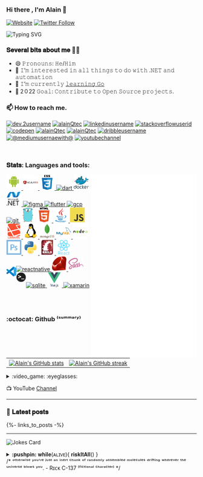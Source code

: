 <h3 align="Left">Hi there , I'm Alain 👋</h3>

[![Website](https://img.shields.io/website?down_color=lightgrey&down_message=Down&style=for-the-badge&up_color=Green&up_message=Up&url=https%3A%2F%2FalainQtec.com)](https://www.alainQtec.com)
[![Twitter Follow](https://img.shields.io/twitter/follow/alainQtec?color=1DA1F2&logo=twitter&label=Follow&style=for-the-badge)](https://www.twitter.com/intent/follow?original_referer=https%3A%2F%2Fgithub.com%2FalainQtec&screen_name=)
<p align="left"> 
<img alt="Typing SVG" src="https://readme-typing-svg.herokuapp.com?color=%234F8BD7&size=17&duration=4958&width=650&height=49&lines=Wubba+lubba+dub+dub!;I'm+a+self-driven+tech+savvy+dude+with+a+knack+for+Coding+%26+design.+;An+aspiring+programmer+%26+College+undergrad;I+Love+exploring+new+technologies+and+always+open+to+challenges.;...">
</p>
<h3>𝐒𝐞𝐯𝐞𝐫𝐚𝐥 𝐛𝐢𝐭𝐬 𝐚𝐛𝐨𝐮𝐭 𝐦𝐞 👨‍💻</h3>

- 😄 𝙿𝚛𝚘𝚗𝚘𝚞𝚗𝚜: 𝙷𝚎/𝙷𝚒𝚖
- 👀 𝙸’𝚖 𝚒𝚗𝚝𝚎𝚛𝚎𝚜𝚝𝚎𝚍 𝚒𝚗 𝚊𝚕𝚕 𝚝𝚑𝚒𝚗𝚐𝚜 𝚝𝚘 𝚍𝚘 𝚠𝚒𝚝𝚑 .𝙽𝙴𝚃 𝚊𝚗𝚍 𝚊𝚞𝚝𝚘𝚖𝚊𝚝𝚒𝚘𝚗
- 🌱 𝙸’𝚖 𝚌𝚞𝚛𝚛𝚎𝚗𝚝𝚕𝚢 [𝚕𝚎𝚊𝚛𝚗𝚒𝚗𝚐 𝙶𝚘](https://alainQtec.com/blog/learning-go-to-use-with-hugo-challenges-and-hacks)
- 🎯 2０22 𝙶𝚘𝚊𝚕: 𝙲𝚘𝚗𝚝𝚛𝚒𝚋𝚞𝚝𝚎 𝚝𝚘 𝙾𝚙𝚎𝚗 𝚂𝚘𝚞𝚛𝚌𝚎 𝚙𝚛𝚘𝚓𝚎𝚌𝚝𝚜.
<!-- - 💞️ I’m looking to collaborate .NET core bases tools and basically all repos pinned bellow. -->

<!-- - ☕ I’m currently working on [Machine learning](https://alainqtec.com/projects/machinelearning) and [web development](https://alainqtec.com/projects/webdesign) -->
<!-- - 📝 I regularly write articles on my <a href="https://alainqtec.com/blog/" title="𝚊𝚕𝚊𝚒𝚗𝚀𝚝𝚎𝚌.𝚌𝚘𝚖/𝚋𝚕𝚘𝚐  &̴   𝚌𝚢𝚋𝚛𝚝𝚛𝚡.𝚌𝚘𝚖">blogs</a> -->

<!-- ### Digital footprint

Few self-built live tools I(can) use everyday :
- Feedback/Chat platform : Namelss
- Url-shortener : Chootu(I Shall build mine.)
- Kanban task tracking board: Kanbang -->
<!--
[<img src="https://spotifynowplaying-mu.vercel.app" alt="alainQtec Spotify" width="350" />](https://open.spotify.com/user/tterywbii7eqpgndb93tjatja)
 -->

### 📫 How to reach me.

<p align="left">
<a href="https://dev.to/alainQtec" target="blank"><img align="center" src="https://github.com/AlainQtec/AlainQtec/blob/main/Images/dev-dot-to.svg" alt="dev.2username" height="30" width="40" /></a>
<a href="https://twitter.com/alainQtec" target="blank"><img align="center" src="https://github.com/AlainQtec/AlainQtec/blob/main/Images/twitter.svg" alt="alainQtec" height="30" width="40" /></a>
<a href="https://linkedin.com/in/alainQtec" target="blank"><img align="center" src="https://github.com/AlainQtec/AlainQtec/blob/main/Images/linkedin.svg" alt="linkedinusername" height="30" width="40" /></a>
<a href="https://stackoverflow.com/c/zautomakerz" target="blank"><img align="center" src="https://cdn.jsdelivr.net/npm/simple-icons@3.0.1/icons/stackoverflow.svg" alt="stackoverflowuserid" height="30" width="40" /></a>
<a href="https://codepen.io/alainqtec" target="blank"><img align="center" src="https://github.com/alainQtec/AlainQtec/blob/main/Images/Codepen.io.png" alt="codepen" height="35" width="35" /></a>
<a href="https://fb.com/alainQtec" target="blank"><img align="center" src="https://github.com/AlainQtec/AlainQtec/blob/main/Images/facebook.svg" alt="alainQtec" height="35" width="35" /></a>
<a href="https://instagram.com/alainQtec" target="blank"><img align="center" src="https://github.com/AlainQtec/AlainQtec/blob/main/Images/instagram.svg" alt="alainQtec" height="35" width="35" /></a>
<a href="https://dribbble.com/alainQtec" target="blank"><img align="center" src="https://github.com/AlainQtec/AlainQtec/blob/main/Images/dribbble.svg" alt="dribbleusername" height="30" width="40" /></a>
<a href="https://medium.com/@alainQtec" target="blank"><img align="center" src="https://github.com/AlainQtec/AlainQtec/blob/main/Images/medium.svg" alt="@mediumusernaewith@" height="30" width="40" /></a>
<a href="https://www.youtube.com/channel/UCDVYFgx4pJekehwMUuXOyNA/about" target="blank"><img align="center" src="https://github.com/AlainQtec/AlainQtec/blob/main/Images/youtube.svg" alt="youtubechannel" height="35" width="40" /></a>
</p>
<br />

### 𝐒𝐭𝐚𝐭𝐬: Languages and tools:

<!-- markdownlint-disable MD033 -->
<a href="https://github.com/alainQtec">
 <img src="https://raw.githubusercontent.com/alainQtec/GitStats/actions_branch/generated_images/languagesDarkMode.svg#gh-dark-mode-only" width="280" align="right" alt="Languages"/>
 <img src="https://raw.githubusercontent.com/alainQtec/GitStats/actions_branch/generated_images/overviewDarkMode.svg#gh-dark-mode-only" width="280" align="right" alt="Overview Alain Gitstats"/>
</a>
<!-- markdownlint-enable MD033 -->

<img align="left" alt="Visual Studio Code" width="26px" src="https://raw.githubusercontent.com/github/explore/80688e429a7d4ef2fca1e82350fe8e3517d3494d/topics/visual-studio-code/visual-studio-code.png" />
<p align="left">
<a href="https://developer.android.com" target="_blank">
<img src="https://raw.githubusercontent.com/devicons/devicon/master/icons/android/android-original-wordmark.svg" alt="android" width="40" height="40"/> </a>
<a href="https://angular.io" target="_blank"> <img src="https://raw.githubusercontent.com/devicons/devicon/master/icons/angularjs/angularjs-original-wordmark.svg" alt="angularjs" width="40" height="40"/> </a> <a href="https://www.w3schools.com/css/" target="_blank">
<img src="https://raw.githubusercontent.com/devicons/devicon/master/icons/css3/css3-original-wordmark.svg" alt="css3" width="40" height="40"/> </a> <a href="https://dart.dev" target="_blank"> <img src="https://www.vectorlogo.zone/logos/dartlang/dartlang-icon.svg" alt="dart" width="40" height="40"/> </a>
<a href="https://www.docker.com/" target="_blank"> <img src="https://raw.githubusercontent.com/devicons/devicon/master/icons/docker/docker-original-wordmark.svg" alt="docker" width="40" height="40"/> </a>
<a href="https://dotnet.microsoft.com/" target="_blank"> <img src="https://raw.githubusercontent.com/devicons/devicon/master/icons/dot-net/dot-net-original-wordmark.svg" alt="dotnet" width="40" height="40"/> </a>
<a href="https://www.figma.com/" target="_blank"> <img src="https://www.vectorlogo.zone/logos/figma/figma-icon.svg" alt="figma" width="40" height="40"/> </a>
<a href="https://flutter.dev" target="_blank"> <img src="https://www.vectorlogo.zone/logos/flutterio/flutterio-icon.svg" alt="flutter" width="40" height="40"/> </a>
<a href="https://cloud.google.com" target="_blank"> <img src="https://www.vectorlogo.zone/logos/google_cloud/google_cloud-icon.svg" alt="gcp" width="40" height="40"/> </a>
<a href="https://git-scm.com/" target="_blank"> <img src="https://www.vectorlogo.zone/logos/git-scm/git-scm-icon.svg" alt="git" width="40" height="40"/> </a>
<a href="https://golang.org" target="_blank"> <img src="https://raw.githubusercontent.com/devicons/devicon/master/icons/go/go-original.svg" alt="go" width="40" height="40"/></a>
<a href="https://www.w3.org/html/" target="_blank"> <img src="https://raw.githubusercontent.com/devicons/devicon/master/icons/html5/html5-original-wordmark.svg" alt="html5" width="40" height="40"/> </a> <a href="https://www.java.com" target="_blank"> <img src="https://raw.githubusercontent.com/devicons/devicon/master/icons/java/java-original.svg" alt="java" width="40" height="40"/> </a> <a href="https://developer.mozilla.org/en-US/docs/Web/JavaScript" target="_blank"> <img src="https://raw.githubusercontent.com/devicons/devicon/master/icons/javascript/javascript-original.svg" alt="javascript" width="40" height="40"/> </a> <a href="https://laravel.com/" target="_blank"> <img src="https://raw.githubusercontent.com/devicons/devicon/master/icons/laravel/laravel-plain-wordmark.svg" alt="laravel" width="40" height="40"/> </a> <a href="https://www.linux.org/" target="_blank"> <img src="https://raw.githubusercontent.com/devicons/devicon/master/icons/linux/linux-original.svg" alt="linux" width="40" height="40"/> </a> <a href="https://www.mongodb.com/" target="_blank"> <img src="https://raw.githubusercontent.com/devicons/devicon/master/icons/mongodb/mongodb-original-wordmark.svg" alt="mongodb" width="40" height="40"/> </a> <a href="https://www.mysql.com/" target="_blank"> <img src="https://raw.githubusercontent.com/devicons/devicon/master/icons/mysql/mysql-original-wordmark.svg" alt="mysql" width="40" height="40"/> </a> <a href="https://nodejs.org" target="_blank"> <img src="https://raw.githubusercontent.com/devicons/devicon/master/icons/nodejs/nodejs-original-wordmark.svg" alt="nodejs" width="40" height="40"/> </a> <a href="https://www.photoshop.com/en" target="_blank"> <img src="https://raw.githubusercontent.com/devicons/devicon/master/icons/photoshop/photoshop-line.svg" alt="photoshop" width="40" height="40"/> </a> <a href="https://www.python.org" target="_blank"> <img src="https://raw.githubusercontent.com/devicons/devicon/master/icons/python/python-original.svg" alt="python" width="40" height="40"/> </a> <a href="https://rubyonrails.org" target="_blank"> <img src="https://raw.githubusercontent.com/devicons/devicon/master/icons/rails/rails-original-wordmark.svg" alt="rails" width="40" height="40"/> </a> <a href="https://reactjs.org/" target="_blank"> <img src="https://raw.githubusercontent.com/devicons/devicon/master/icons/react/react-original-wordmark.svg" alt="react" width="40" height="40"/> </a> <a href="https://reactnative.dev/" target="_blank"> <img src="https://reactnative.dev/img/header_logo.svg" alt="reactnative" width="40" height="40"/> </a> <a href="https://www.ruby-lang.org/en/" target="_blank"> <img src="https://raw.githubusercontent.com/devicons/devicon/master/icons/ruby/ruby-original.svg" alt="ruby" width="40" height="40"/> </a> <a href="https://sass-lang.com" target="_blank"> <img src="https://raw.githubusercontent.com/devicons/devicon/master/icons/sass/sass-original.svg" alt="sass" width="40" height="40"/> </a> <a href="https://www.sqlite.org/" target="_blank"> <img src="https://www.vectorlogo.zone/logos/sqlite/sqlite-icon.svg" alt="sqlite" width="40" height="40"/> </a> <a href="https://vuejs.org/" target="_blank"> <img src="https://raw.githubusercontent.com/devicons/devicon/master/icons/vuejs/vuejs-original-wordmark.svg" alt="vuejs" width="40" height="40"/> </a> <a href="https://dotnet.microsoft.com/apps/xamarin" target="_blank"> <img src="https://raw.githubusercontent.com/detain/svg-logos/780f25886640cef088af994181646db2f6b1a3f8/svg/xamarin.svg" alt="xamarin" width="40" height="40"/> </a> 
<img align="left" alt="Terminal" width="26px" src="https://raw.githubusercontent.com/github/explore/80688e429a7d4ef2fca1e82350fe8e3517d3494d/topics/terminal/terminal.png" />
</p><br /><br />

### :octocat: Github ⁽ˢᵘᵐᵐᵃʳʸ⁾

<div align="center">
<table style="border:0px solid transparent; cellpadding="0"; cellspacing="0"; padding: 0; font-size: .7rem;">
  <tr>
    <td>
   <a href="https://github.com/anuraghazra/github-readme-stats"><img align="center" src="https://github-readme-stats.vercel.app/api?username=alainQtec" alt="Alain's GitHub stats" width="450" />
   </a>
   </td>
   <td>
   <a href="https://github.com/anuraghazra/github-readme-stats"><img align="center" src="https://github-readme-streak-stats.herokuapp.com/?user=alainQtec&" alt="Alain's GitHub streak" width="450" />
   </a>
   </td>
  </tr>
</table>
</div>

<details>
  <summary>:video_game: :eyeglasses:</summary>
  <p align="center"> <a href="https://github.com/ryo-ma/github-profile-trophy"><img src="https://github-profile-trophy.vercel.app/?username=alainQtec" alt="alainQtec" /></a></p>
 <p align="center" style="text-align: center; font-size: .7rem;">Nothing to see here, just gamifications to keep me hooked on coding.</p>
</details>

📺 YouTube [Channel](https://www.youtube.com/channel/UCDVYFgx4pJekehwMUuXOyNA/about)

---

### 📕 𝐋𝐚𝐭𝐞𝐬𝐭 𝐩𝐨𝐬𝐭𝐬

{%- links_to_posts -%}

---
<!-- 𝐂𝐫𝐞𝐚𝐭𝐞, 𝐓𝐫𝐚𝐧𝐬𝐟𝐨𝐫𝐦, 𝐃𝐞𝐬𝐭𝐫𝐨𝐲 <p align="centre"> <img src="https://komarev.com/ghpvc/?username=alainQtec&label=Profile%20views&color=0e75b6&style=flat" alt="alainQtec" /> </p> -->

![Jokes Card](https://readme-jokes.vercel.app/api?hideBorder&theme=cobalt&qColor=%23944bcc&aColor=%23bbdb51)

<details>
    <summary><b>:pushpin:</b> 𝐰𝐡𝐢𝐥𝐞(ᴀʟɪᴠᴇ){ 𝐫𝐢𝐬𝐤𝐈𝐭𝐀𝐥𝐥() }</br>
    /* ᵒᵗʰᵉʳʷⁱˢᵉ ʸᵒᵘ'ʳᵉ ʲᵘˢᵗ ᵃⁿ ⁱⁿᵉʳᵗ ᶜʰᵘⁿᵏ ᵒᶠ ʳᵃⁿᵈᵒᵐˡʸ ᵃˢˢᵉᵐᵇˡᵉᵈ ᵐᵒˡᵉᶜᵘˡᵉˢ ᵈʳⁱᶠᵗⁱⁿᵍ ʷʰᵉʳᵉᵛᵉʳ ᵗʰᵉ ᵘⁿⁱᵛᵉʳˢᵉ ᵇˡᵒʷˢ ʸᵒᵘ. - Rɪᴄᴋ C-137 ⁽ᶠⁱᶜᵗⁱᵒⁿᵃˡ ᶜʰᵃʳᵃᶜᵗᵉʳ⁾ */
 </summary><br/>
<p align="center">
 <h3>𝐨𝐭𝐡𝐞𝐫 𝐢𝐧𝐬𝐩𝐢𝐫𝐚𝐭𝐢𝐨𝐧𝐚𝐥 𝐪𝐮𝐨𝐭𝐞𝐬 𝐭𝐡𝐚𝐭 𝐤𝐞𝐞𝐩 𝐦𝐞 𝐠𝐨𝐢𝐧𝐠.</h3>
   <ul>
    <li><b>"𝚢𝚘𝚞 𝚍𝚘𝚗'𝚝 𝚑𝚊𝚟𝚎 𝚝𝚘 𝚋𝚎 𝚐𝚛𝚎𝚊𝚝 𝚊𝚝 𝚜𝚘𝚖𝚎𝚝𝚑𝚒𝚗𝚐 𝚝𝚘 𝚜𝚝𝚊𝚛𝚝, 𝚋𝚞𝚝 𝚢𝚘𝚞 𝚑𝚊𝚟𝚎 𝚝𝚘 𝚜𝚝𝚊𝚛𝚝 𝚝𝚘 𝚋𝚎 𝚐𝚛𝚎𝚊𝚝 𝚊𝚝 𝚜𝚘𝚖𝚎𝚝𝚑𝚒𝚗𝚐."</b> – Zig Ziglar"</li>
    <li><b>"𝐓𝐚𝐥𝐤 𝐢𝐬 𝐜𝐡𝐞𝐚𝐩. 𝐒𝐡𝐨𝐰 𝐦𝐞 𝐭𝐡𝐞 𝐜𝐨𝐝𝐞."</b> - Linus Torvalds</li>
    <li>"𝐀𝐧𝐲 𝐟𝐨𝐨𝐥 𝐜𝐚𝐧 𝐰𝐫𝐢𝐭𝐞 𝐜𝐨𝐝𝐞 𝐭𝐡𝐚𝐭 𝐚 𝐜𝐨𝐦𝐩𝐮𝐭𝐞𝐫 𝐜𝐚𝐧 𝐮𝐧𝐝𝐞𝐫𝐬𝐭𝐚𝐧𝐝. 𝐆𝐨𝐨𝐝 𝐩𝐫𝐨𝐠𝐫𝐚𝐦𝐦𝐞𝐫𝐬 𝐰𝐫𝐢𝐭𝐞 𝐜𝐨𝐝𝐞 𝐭𝐡𝐚𝐭 𝐡𝐮𝐦𝐚𝐧𝐬 𝐜𝐚𝐧 𝐮𝐧𝐝𝐞𝐫𝐬𝐭𝐚𝐧𝐝".</li>
    <li>"𝚃𝚑𝚎 𝚍𝚎𝚜𝚒𝚛𝚎 𝚏𝚘𝚛 𝚖𝚘𝚛𝚎 𝚙𝚘𝚜𝚒𝚝𝚒𝚟𝚎 𝚎𝚡𝚙𝚎𝚛𝚒𝚎𝚗𝚌𝚎 𝚒𝚜 𝚒𝚝𝚜𝚎𝚕𝚏 𝚊 𝚗𝚎𝚐𝚊𝚝𝚒𝚟𝚎 𝚎𝚡𝚙𝚎𝚛𝚒𝚎𝚗𝚌𝚎. 𝙰𝚗𝚍, 𝚙𝚊𝚛𝚊𝚍𝚘𝚡𝚒𝚌𝚊𝚕𝚕𝚢, 𝚝𝚑𝚎 𝚊𝚌𝚌𝚎𝚙𝚝𝚊𝚗𝚌𝚎 𝚘𝚏 𝚘𝚗𝚎'𝚜 𝚗𝚎𝚐𝚊𝚝𝚒𝚟𝚎 𝚎𝚡𝚙𝚎𝚛𝚒𝚎𝚗𝚌𝚎 𝚒𝚜 𝚒𝚝𝚜𝚎𝚕𝚏 𝚊 𝚙𝚘𝚜𝚒𝚝𝚒𝚟𝚎 𝚎𝚡𝚙𝚎𝚛𝚒𝚎𝚗𝚌𝚎". -𝙼𝚊𝚛𝚔 𝙼𝚊𝚗𝚜𝚘𝚗</li>
    <li>"𝚈𝚘𝚞 𝚑𝚊𝚟𝚎 𝚙𝚘𝚠𝚎𝚛 𝚘𝚟𝚎𝚛 𝚢𝚘𝚞𝚛 𝚖𝚒𝚗𝚍 — 𝚗𝚘𝚝 𝚘𝚞𝚝𝚜𝚒𝚍𝚎 𝚎𝚟𝚎𝚗𝚝𝚜. 𝚁𝚎𝚊𝚕𝚒𝚣𝚎 𝚝𝚑𝚒𝚜 𝚊𝚗𝚍 𝚢𝚘𝚞 𝚠𝚒𝚕𝚕 𝚏𝚒𝚗𝚍 𝚐𝚛𝚎𝚊𝚝 𝚜𝚝𝚛𝚎𝚗𝚐𝚝𝚑". — Marcus Aurelius</li>
    <li><b>"𝐍𝐨𝐛𝐨𝐝𝐲 𝐞𝐱𝐢𝐬𝐭𝐬 𝐨𝐧 𝐩𝐮𝐫𝐩𝐨𝐬𝐞, 𝐍𝐨𝐛𝐨𝐝𝐲 𝐛𝐞𝐥𝐨𝐧𝐠𝐬 𝐚𝐧𝐲𝐰𝐡𝐞𝐫𝐞, 𝐰𝐞’𝐫𝐞 𝐚𝐥𝐥 𝐠𝐨𝐢𝐧𝐠 𝐭𝐨 𝐝𝐢𝐞".</b> - 𝚆𝚎'𝚛𝚎 𝚓𝚞𝚜𝚝 𝚑𝚞𝚖𝚊𝚗𝚜; 𝚠𝚎'𝚛𝚎 𝚗𝚘𝚝𝚑𝚒𝚗𝚐 𝚎𝚡𝚌𝚎𝚙𝚝𝚒𝚘𝚗𝚊𝚕. 𝚂𝚝𝚘𝚙 𝚝𝚊𝚔𝚒𝚗𝚐 𝚎𝚟𝚎𝚛𝚢𝚝𝚑𝚒𝚗𝚐 𝚒𝚗 𝚕𝚒𝚏𝚎 𝚝𝚘𝚘 𝚜𝚎𝚛𝚒𝚘𝚞𝚜𝚕𝚢; 𝚒𝚗 𝚝𝚑𝚎 𝚎𝚗𝚍, 𝚒𝚝 𝚊𝚕𝚕  𝚖𝚎𝚊𝚗𝚜 𝚗𝚘𝚝𝚑𝚒𝚗𝚐 𝚋𝚎𝚌𝚊𝚞𝚜𝚎 𝚊𝚕𝚕 𝚢𝚘𝚞 𝚑𝚊𝚟𝚎 𝚒𝚜 𝚢𝚘𝚞 𝚊𝚗𝚍 𝚠𝚑𝚊𝚝 𝚢𝚘𝚞 𝚌𝚑𝚘𝚘𝚜𝚎 𝚝𝚘 𝚍𝚘 𝚠𝚒𝚝𝚑 𝚢𝚘𝚞𝚛 𝚕𝚒𝚏𝚎. 𝚂𝚝𝚘𝚙 𝚠𝚊𝚒𝚝𝚒𝚗𝚐 𝚏𝚘𝚛 𝚝𝚑𝚒𝚗𝚐𝚜 𝚝𝚘 𝚋𝚎 𝚑𝚊𝚗𝚍𝚎𝚍 𝚝𝚘 𝚢𝚘𝚞; 𝚓𝚞𝚜𝚝, 𝚐𝚘 𝚊𝚗𝚍 𝚍𝚘 𝚒𝚝!
    </li>
   </ul>
</p>
</details>
<!-- Used Fonts from https://www.coolfontsgenerator.com/ ST2 -->
